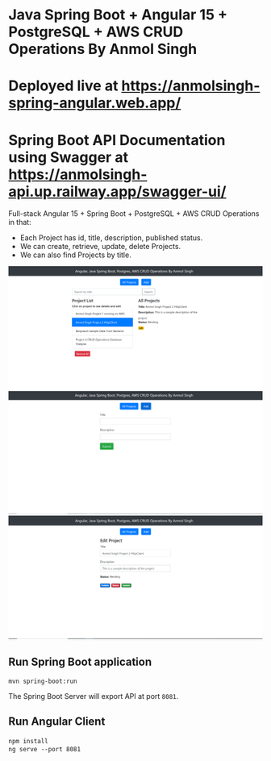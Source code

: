 # Java Spring Boot + Angular 15 + PostgreSQL + AWS CRUD Operations By Anmol Singh

# Deployed live at https://anmolsingh-spring-angular.web.app/

# Spring Boot API Documentation using Swagger at https://anmolsingh-api.up.railway.app/swagger-ui/

Full-stack Angular 15 + Spring Boot + PostgreSQL + AWS CRUD Operations in that:

- Each Project has id, title, description, published status.
- We can create, retrieve, update, delete Projects.
- We can also find Projects by title.

![demo-1.png](demo-1.png)
![demo-2.png](demo-2.png)
![demo-3.png](demo-3.png)

## Run Spring Boot application

```
mvn spring-boot:run
```

The Spring Boot Server will export API at port `8081`.

## Run Angular Client

```
npm install
ng serve --port 8081
```
